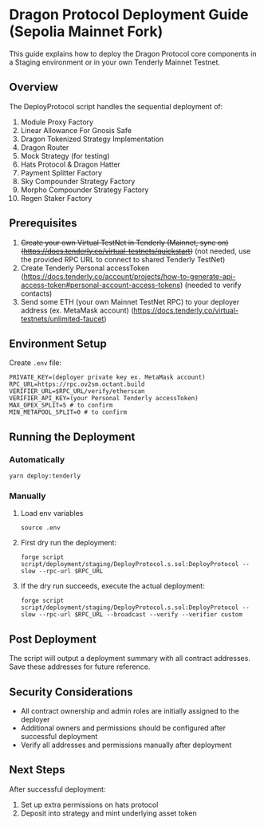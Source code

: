 # Dragon Protocol Deployment Guide (Sepolia Mainnet Fork)

This guide explains how to deploy the Dragon Protocol core components in a Staging environment or in your own Tenderly Mainnet Testnet.

## Overview

The DeployProtocol script handles the sequential deployment of:

1. Module Proxy Factory
2. Linear Allowance For Gnosis Safe
3. Dragon Tokenized Strategy Implementation
4. Dragon Router
5. Mock Strategy (for testing)
6. Hats Protocol & Dragon Hatter
7. Payment Splitter Factory
8. Sky Compounder Strategy Factory
9. Morpho Compounder Strategy Factory
10. Regen Staker Factory

## Prerequisites

1. ~~Create your own Virtual TestNet in Tenderly (Mainnet, sync on) (https://docs.tenderly.co/virtual-testnets/quickstart)~~ (not needed, use the provided RPC URL to connect to shared Tenderly TestNet)
2. Create Tenderly Personal accessToken (https://docs.tenderly.co/account/projects/how-to-generate-api-access-token#personal-account-access-tokens) (needed to verify contacts)
3. Send some ETH (your own Mainnet TestNet RPC) to your deployer address (ex. MetaMask account) (https://docs.tenderly.co/virtual-testnets/unlimited-faucet)

## Environment Setup

Create `.env` file:
```
PRIVATE_KEY=(deployer private key ex. MetaMask account)
RPC_URL=https://rpc.ov2sm.octant.build
VERIFIER_URL=$RPC_URL/verify/etherscan
VERIFIER_API_KEY=(your Personal Tenderly accessToken)
MAX_OPEX_SPLIT=5 # to confirm
MIN_METAPOOL_SPLIT=0 # to confirm
```

## Running the Deployment

### Automatically

```
yarn deploy:tenderly
```

### Manually

1. Load env variables
   ```shell
   source .env
   ```

2. First dry run the deployment:
   ```
   forge script script/deployment/staging/DeployProtocol.s.sol:DeployProtocol --slow --rpc-url $RPC_URL
   ```

3. If the dry run succeeds, execute the actual deployment:
   ```
   forge script script/deployment/staging/DeployProtocol.s.sol:DeployProtocol --slow --rpc-url $RPC_URL --broadcast --verify --verifier custom
   ```

## Post Deployment

The script will output a deployment summary with all contract addresses. Save these addresses for future reference.

## Security Considerations 

- All contract ownership and admin roles are initially assigned to the deployer
- Additional owners and permissions should be configured after successful deployment
- Verify all addresses and permissions manually after deployment

## Next Steps

After successful deployment:
1. Set up extra permissions on hats protocol
2. Deposit into strategy and mint underlying asset token

